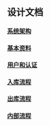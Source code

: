 ## 设计文档

#### [系统架构](system/system.md)

#### [基本资料](basic/basic.md)

#### [用户和认证](ia/用户和认证.md)

#### [入库流程](in/in.md)

#### [出库流程](delivery/delivery.md)

#### [内部流程](inner/inner.md)

